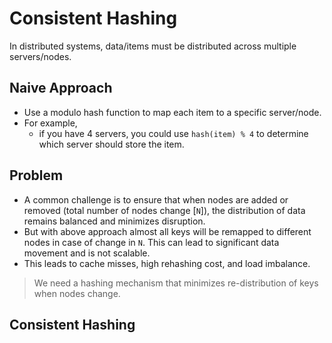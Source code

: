 # Consistent Hashing

In distributed systems, data/items must be distributed across multiple servers/nodes. 
## Naive Approach

- Use a modulo hash function to map each item to a specific server/node. 
- For example, 
  - if you have 4 servers, you could use `hash(item) % 4` to determine which server should store the item.

## Problem

- A common challenge is to ensure that when nodes are added or removed (total number of nodes change [`N`]), the distribution of data remains balanced and minimizes disruption.
- But with above approach almost all keys will be remapped to different nodes in case of change in `N`. This can lead to significant data movement and is not scalable.
- This leads to cache misses, high rehashing cost, and load imbalance.

> We need a hashing mechanism that minimizes re-distribution of keys when nodes change.

## Consistent Hashing